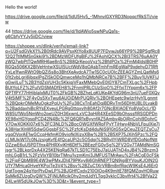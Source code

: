 Hello the world!

https://drive.google.com/file/d/1idU5Hv5_-1MhnvlGXYRD3NopqcfRkSTi/view

44 https://drive.google.com/file/d/1ldAWio5swNPuQa1s-g6CbfyYYJy5iiDC/view

https://shopee.vn/dlink/verify/email-link?q=U2FsdGVkX1%2B0tRdc9AVPsxKtYo8x8UUP7FDvwJs66YP9%2BPSgfRc812Q2TtIMMSnGkki9%2BDMzWDFUfgBlFJ%2FAohlQCX%2Bl3TRS76uAA0YzWQ7wbPtTQwMRH6ae8nS%2B8QrKeooVyz%2BfdPOx%2FmM4ldsIB0HPRGQs506KX2BlVeHntwXSUI5UctWdV8qOAsbTmhFmREgWaP9xdehyD71RftYxLe1fwnRWtO9bQZi5s8o3BhtXeAydcA7Tw1SC0cUOIcZEEAGYZmLQatMs601t2vbLgri6jbqxIPgZlSkODQmwceMq1hQMbNRCe7B%2BFF%2Buy1UVKFIJgGwjILuT%2B3YdZsVUH3c5KkjqjVFaxMMebQyE0lGY87CmTXLgc%2FHpbBUtYoLFZ%2FuIVDSMADfEH8%2FnmlPRLCUzSioO%2FfxjTlYppm6x%2FPQPTfPY77HHjblaIxMUT0%2FkGB%2BZheLqKUKe4KYdG96m3nU7ueF0XQvV4t5iMF%2F4yOs5XvTwu6AUOiDMrPUQRIv%2BOHEpetc9wIzrHyh1Lgnmt%2BQpkrOMeMuOgkzPqUy%2Fu38CxTnEahDqjBDRvTm56DHtUBL0LvakB%2BaddaxhiBcRYsEXveuLPGRgGttqxvlh80Af2r7GNcBXIAOEYo8VqOcLr1DW85U1Wo5NmWro2peUZ0H36xwnLxVC3qHjR4XEeSD9bOhsssflRSGDPDnXE98xHGYgspPCD42N4Bc%2FQ6QR1xByynfAZ5Ambv4bOjRnCohi9DohrCV7OwXOKKl07x6%2FC3NLD%2BocOWGXfWRoFPyYTiHwy4NbVLFpuIXje7jA38HarXlnW5SdwGGgsbFSC%2FzfcKsDd4duNiS91GtG5xQCeuZEQTZsCu7vgqOVorAE1wGCcpHkfmKO9viofklXizxXBw%2B%2B5XP75JXih5Pzc%2FQcLMUkjW17c0NJzsigKvfE4fQcaUPi2c5O5dqi%2BRyIlYjWRD8VfDGqNpfNttOZzwE6uU5PDTfnx4PHRXyjKH6Dtf%2BEezFG0vSg%2FV2Gv7TAMdNmSGjsgr%2BLkqrDxA4X25KENqRa67kTLSD1C75EbJ7aUJAThD4xJB4%2Bnzm3mhLGgB1rL%2FzVlxYB10brTMnu1yzmKmi3JMFUSTMrAwu%2FrACgE0cFSk%2FjpFQbMB9E4W3wPMxJDI479PKyy8j6GhRNEPTQN9jgiBYVpuKJOlN2GU1Y7MHca0HveYKPoiTe3V4%2Bsv%2BZuC1XrVRBm8nfRqcW9KsE4J6Er0UgtTogw24qYqrPtyDwLP%2BJGHfCxdv210OlOo4K9mItE78fQMZqyHORuwSsMk6ZUzgDvQW%2FjNUMlcikOhy2mdJdYLTqg3ykIcC3bvlfrt4%2BfVa22D4LwW5dUlkJOw%3D%3D&t=1&event_type=1
